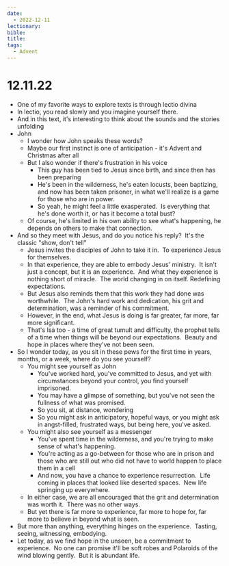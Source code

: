 ```yaml
---
date:
  - 2022-12-11
lectionary: 
bible: 
title: 
tags:
  - Advent
---
```


# 12.11.22

* One of my favorite ways to explore texts is through lectio divina
* In lectio, you read slowly and you imagine yourself there.
* And in this text, it's interesting to think about the sounds and the stories unfolding
* John
	* I wonder how John speaks these words?
	* Maybe our first instinct is one of anticipation - it's Advent and Christmas after all
	* But I also wonder if there's frustration in his voice
		* This guy has been tied to Jesus since birth, and since then has been preparing
		* He's been in the wilderness, he's eaten locusts, been baptizing, and now has been taken prisoner, in what we'll realize is a game for those who are in power.
		* So yeah, he might feel a little exasperated.  Is everything that he's done worth it, or has it become a total bust?
	* Of course, he's limited in his own ability to see what's happening, he depends on others to make that connection.
* And so they meet with Jesus, and do you notice his reply?  It's the classic "show, don't tell"
	* Jesus invites the disciples of John to take it in.  To experience Jesus for themselves.
	* In that experience, they are able to embody Jesus' ministry.  It isn't just a concept, but it is an experience.  And what they experience is nothing short of miracle.  The world changing in on itself. Redefining expectations.
	* But Jesus also reminds them that this work they had done was worthwhile.  The John's hard work and dedication, his grit and determination, was a reminder of his commitment. 
	* However, in the end, what Jesus is doing is far greater, far more, far more significant. 
	* That's Isa too - a time of great tumult and difficulty, the prophet tells of a time when things will be beyond our expectations.  Beauty and hope in places where they've not been seen.
* So I wonder today, as you sit in these pews for the first time in years, months, or a week, where do you see yourself?
	* You might see yourself as John
		* You've worked hard, you've committed to Jesus, and yet with circumstances beyond your control, you find yourself imprisoned.
		* You may have a glimpse of something, but you've not seen the fullness of what was promised.
		* So you sit, at distance, wondering
		* So you might ask in anticipatory, hopeful ways, or you might ask in angst-filled, frustrated ways, but being here, you've asked.
	* You might also see yourself as a messenger
		* You've spent time in the wilderness, and you're trying to make sense of what's happening.
		* You're acting as a go-between for those who are in prison and those who are still out who did not have to world happen to place them in a cell
		* And now, you have a chance to experience resurrection.  Life coming in places that looked like deserted spaces.  New life springing up everywhere.
	* In either case, we are all encouraged that the grit and determination was worth it.  There was no other ways. 
	* But yet there is far more to experience, far more to hope for, far more to believe in beyond what is seen.
* But more than anything, everything hinges on the experience.  Tasting, seeing, witnessing, embodying. 
* Let today, as we find hope in the unseen, be a commitment to experience.  No one can promise it'll be soft robes and Polaroids of the wind blowing gently.  But it is abundant life.
